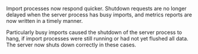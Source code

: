 Import processes now respond quicker. Shutdown requests are no longer delayed
when the server process has busy imports, and metrics reports are now written
in a timely manner.

Particularly busy imports caused the shutdown of the server process to hang,
if import processes were still running or had not yet flushed all data.
The server now shuts down correctly in these cases.
